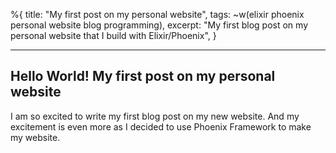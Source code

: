 %{
title: "My first post on my personal website",
tags: ~w(elixir phoenix personal website blog programming),
excerpt: "My first blog post on my personal website that I build with Elixir/Phoenix",
}

---

## Hello World! My first post on my personal website

I am so excited to write my first blog post on my new website. And my excitement is even more as I decided to use Phoenix Framework to make my website.
